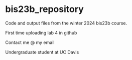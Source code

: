 # bis23b_repository
Code and output files from the winter 2024 bis23b course.

First time uploading lab 4 in github

Contact me @ my email

Undergraduate student at UC Davis
